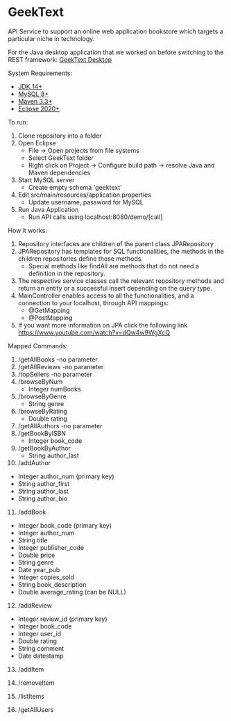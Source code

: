 # GeekText 
API Service to support an online web application bookstore which targets a particular niche in technology.

For the Java desktop application that we worked on before switching to the REST framework: [GeekText Desktop](https://github.com/raahul14/GeekTextDesktop)

System Requirements:
* [JDK 14+](https://www.oracle.com/in/java/technologies/javase-downloads.html)
* [MySQL 8+](https://dev.mysql.com/downloads/installer/)
* [Maven 3.3+](https://maven.apache.org/download.cgi)
* [Eclipse 2020+](https://www.eclipse.org/downloads/)

To run:
1. Clone repository into a folder
2.  Open Eclipse
    * File -> Open projects from file systems
    * Select GeekText folder
    * Right click on Project -> Configure build path -> resolve Java and Maven dependencies
4. Start MySQL server
    * Create empty schema 'geektext'
5. Edit src/main/resources/application.properties
    * Update username, password for MySQL
6. Run Java Application
    * Run API calls using localhost:8080/demo/[call]

How it works:
1. Repository interfaces are children of the parent class JPARepository
2. JPARepository has templates for SQL functionalities, the methods in the children repositories define those methods.
   - Special methods like findAll are methods that do not need a definition in the repository.
3. The respective service classes call the relevant repository methods and return an entity or a successful insert depending on the query type.
4. MainController enables access to all the functionalities, and a connection to your localhost, through API mappings:
   - @GetMapping
   - @PostMapping
5. If you want more information on JPA click the following link https://www.youtube.com/watch?v=dQw4w9WgXcQ

Mapped Commands:
1. /getAllBooks
   -no parameter
2. /getAllReviews
   -no parameter
3. /topSellers
   -no parameter
4. /browseByNum
   - Integer numBooks
5. /browseByGenre
   - String genre
6. /browseByRating
   - Double rating
7. /getAllAuthors
   -no parameter
8. /getBookByISBN
   - Integer book_code
9. /getBookByAuthor
   - String author_last
10. /addAuthor
   - Integer author_num (primary key)
   - String author_first
   - String author_last
   - String author_bio
11. /addBook
   - Integer book_code (primary key)
   - Integer author_num
   - String title
   - Integer publisher_code
   - Double price
   - String genre
   - Date year_pub
   - Integer copies_sold
   - String book_description
   - Double average_rating (can be NULL)
12. /addReview
   - Integer review_id (primary key)
   - Integer book_code
   - Integer user_id
   - Double rating
   - String comment
   - Date datestamp
13. /addItem
 
14. /removeItem
15. /listItems
16. /getAllUsers
